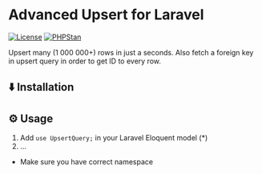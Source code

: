 # Advanced Upsert for Laravel

[![License](https://img.shields.io/badge/License-MIT-green.svg)](https://github.com/viktorruskai/advanced-upsert-for-laravel/blob/master/LICENSE)
[![PHPStan](https://github.com/viktorruskai/advanced-upsert-for-laravel/actions/workflows/phpstan.yml/badge.svg)](https://github.com/viktorruskai/advanced-upsert-for-laravel/actions/workflows/phpstan.yml)

Upsert many (1 000 000+) rows in just a seconds. Also fetch a foreign key in upsert query in order to get ID to every row.


## ⬇️ Installation

## ⚙️ Usage

1. Add `use UpsertQuery;` in your Laravel Eloquent model (*) 
2. ...


* Make sure you have correct namespace